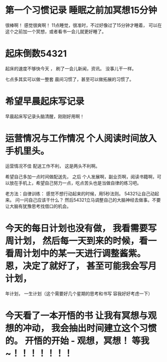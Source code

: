 
# 第一个习惯记录  睡眠之前加冥想15分钟

很棒啊！ 感觉很爽啊！  11点睡觉，很准时，不过好像过了15分钟才睡着， 可以在这个之前加一个冥想，或者看书一会儿就更好睡了。

# 起床倒数54321

起床的速度不够快今天 ， 刷了一会儿新闻，资讯。  没事儿干一样。

七点多其实可以做一整套 晨间习惯了，甚至可以做拓展的习惯了。

# 希望早晨起床写记录 

早晨起床写记录头脑清醒，刚刚好用啊！  

# 运营情况与工作情况  个人阅读时间放入手机里头。

运营情况不佳 配送工作不利， 这是两头不利啊。

希望自己多加一点时间做配送先， 之后 个人发展啊，副业页啊，阅读书籍啊，可以放在手机上，希望自己努力一点，吃点苦头也是当做自律的练习吧。

老方法：自律训练：   感觉不想行动起来的时候，用5秒法则。   54321让自己动起来。    问一问自己应该干什么？ 然后54321立马调整自己的大脑神经去做事。不要
让大脑有犹豫思考找借口的机会。


# 今天的每日计划也没有做，  我看需要写周计划， 然后每一天到来的时候，看一看周计划中的某一天进行调整酱紫。 恩，决定了就好了，  甚至可能我会写月计划，
年计划， 一生计划（这个需要好几个星期的思考和书写 容我好好考虑一下）


# 今天看了一本开悟的书 让我有冥想与观想的冲动，  我会抽出时间建立这个习惯的。   开悟的开始 - 观想，冥想！ 等我~！！！！！！！

